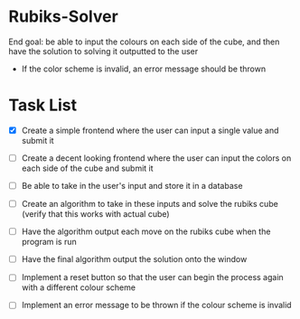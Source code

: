 # Rubiks-Solver
End goal: be able to input the colours on each side of the cube, and then have the solution to solving it outputted to the user
- If the color scheme is invalid, an error message should be thrown



# Task List
- [x] Create a simple frontend where the user can input a single value and submit it
- [ ] Create a decent looking frontend where the user can input the colors on each side of the cube and submit it
- [ ] Be able to take in the user's input and store it in a database
- [ ] Create an algorithm to take in these inputs and solve the rubiks cube (verify that this works with actual cube)
- [ ] Have the algorithm output each move on the rubiks cube when the program is run
- [ ] Have the final algorithm output the solution onto the window
- [ ] Implement a reset button so that the user can begin the process again with a different colour scheme
- [ ] Implement an error message to be thrown if the colour scheme is invalid

